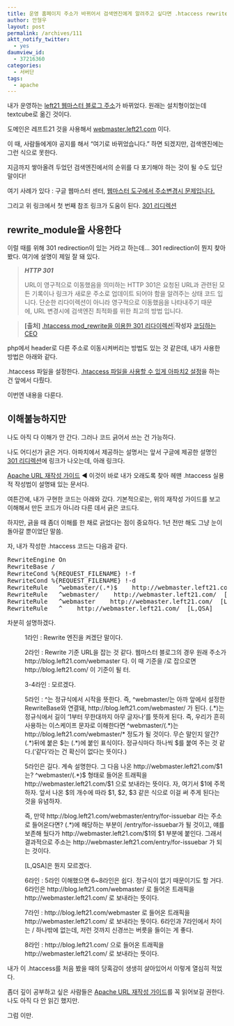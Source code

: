 ```yaml
---
title: 운영 홈페이지 주소가 바뀌어서 검색엔진에게 알려주고 싶다면 .htaccess rewrite rule을 사용한다
author: 안형우
layout: post
permalink: /archives/111
aktt_notify_twitter:
  - yes
daumview_id:
  - 37216360
categories:
  - 서버단
tags:
  - apache
---
```

내가 운영하는 [left21 웹마스터 블로그 주소][1]가 바뀌었다. 원래는 설치형이었는데 textcube로 옮긴 것이다.

도메인은 레프트21 것을 사용해서 [webmaster.left21.com][1] 이다.

이 때, 사람들에게야 공지를 해서 &#8220;여기로 바뀌었습니다.&#8221; 하면 되겠지만, 검색엔진에는 그런 식으로 못한다.

지금까지 쌓아올려 두었던 검색엔진에서의 순위를 다 포기해야 하는 것이 될 수도 있단 말이다!

여기 사례가 있다 : 구글 웹마스터 센터, [웹마스터 도구에서 주소변경시 문제입니다.][2]

그리고 위 링크에서 첫 번째 참조 링크가 도움이 된다. [301 리디렉션][3]

## rewrite_module을 사용한다

이럴 때를 위해 301 redirection이 있는 거라고 하는데&#8230; 301 redirection이 뭔지 찾아봤다. 여기에 설명이 제일 잘 돼 있다.

> ***HTTP 301***
> 
> URL이 영구적으로 이동했음을 의미하는 HTTP 301은 요청된 URL과 관련된 모든 기록이나 링크가 새로운 주소로 업데이트 되어야 함을 알려주는 상태 코드 입니다. 단순한 리다이렉션이 아니라 영구적으로 이동했음을 나타내주기 때문에, URL 변경시에 검색엔진 최적화를 위한 최고의 방법 입니다.

<div>
  <blockquote>
    <p>
      <strong>[출처]</strong> <a href="http://blog.naver.com/b_feather/50155230749" target="_blank">.htaccess mod_rewrite을 이용한 301 리다이렉션</a>|<strong>작성자</strong> <a href="http://blog.naver.com/b_feather" target="_blank">코딩하는CEO</a>
    </p>
  </blockquote>
</div>

php에서 header로 다른 주소로 이동시켜버리는 방법도 있는 것 같은데, 내가 사용한 방법은 아래와 같다.

.htaccess 파일을 설정한다. [.htaccess 파일을 사용할 수 있게 아파치2 설정][4]을 하는 건 앞에서 다뤘다.

이번엔 내용을 다룬다.

## 이해불능하지만

나도 아직 다 이해가 안 간다. 그러나 코드 긁어서 쓰는 건 가능하다.

나도 어디선가 긁은 거다. 아파치에서 제공하는 설명서는 앞서 구글에 제공한 설명인 [301 리디렉션][3]에 링크가 나오는데, 아래 링크다.

[Apache URL 재작성 가이드][5] ◀ 이것이 바로 내가 오래도록 찾아 헤맨 .htaccess 실용적 작성법이 설명돼 있는 문서다.

여튼간에, 내가 구현한 코드는 아래와 갔다. 기본적으로는, 위의 재작성 가이드를 보고 이해해서 만든 코드가 아니라 다른 데서 긁은 코드다.

하지만, 긁을 때 좀더 이해를 한 채로 긁었다는 점이 중요하다. 1년 전만 해도 그냥 눈이 돌아갈 뿐이었단 말씀.

자, 내가 작성한 .htaccess 코드는 다음과 같다.

<pre class="brush:plain">RewriteEngine On
RewriteBase /
RewriteCond %{REQUEST_FILENAME} !-f
RewriteCond %{REQUEST_FILENAME} !-d
RewriteRule   ^webmaster/(.*)$    http://webmaster.left21.com/$1  [L,QSA]
RewriteRule   ^webmaster/    http://webmaster.left21.com/  [L,QSA]
RewriteRule   ^webmaster    http://webmaster.left21.com/  [L,QSA]
RewriteRule   ^    http://webmaster.left21.com/  [L,QSA]</pre>

차분히 설명하겠다.

<p style="margin-left: 40px;">
  1라인 : Rewrite 엔진을 켜겠단 말이다.
</p>

<p style="margin-left: 40px;">
  2라인 : Rewrite 기준 URL을 잡는 것 같다. 웹마스터 블로그의 경우 원래 주소가 http://blog.left21.com/webmaster 다. 이 때 기준을 /로 잡으로면 http://blog.left21.com/ 이 기준이 될 터.
</p>

<p style="margin-left: 40px;">
  3-4라인 : 모르겠다.
</p>

<p style="margin-left: 40px;">
  5라인 : ^는 정규식에서 시작을 뜻한다. 즉, ^webmaster/는 아까 앞에서 설정한 RewriteBase와 연결돼, http://blog.left21.com/webmaster/ 가 된다. (.*)는 정규식에서 길이 &#8216;1부터 무한대까지 아무 글자나&#8217;를 뜻하게 된다. 즉, 우리가 흔히 사용하는 이스케이프 문자로 이해한다면 ^webmaster/(.*)는 http://blog.left21.com/webmaster/* 정도가 될 것이다. 무슨 말인지 알간? (.*)뒤에 붙은 $는 (.*)에 붙인 표식이다. 정규식마다 하나씩 $를 붙여 주는 것 같다.(&#8216;같다&#8217;라는 건 확신이 없다는 뜻이다.)
</p>

<p style="margin-left: 40px;">
  5라인은 길다. 계속 설명한다. 그 다음 나온 http://webmaster.left21.com/$1는? ^webmaster/(.*)$ 형태로 들어온 트래픽을 http://webmaster.left21.com/$1 으로 보내라는 뜻이다. 자, 여기서 $1에 주목하자. 앞서 나온 $의 개수에 따라 $1, $2, $3 같은 식으로 이걸 써 주게 된다는 것을 유념하자.
</p>

<p style="margin-left: 40px;">
  즉, 만약 http://blog.left21.com/webmaster/entry/for-issuebar 라는 주소로 들어온다면? (.*)에 해당하는 부분이 /entry/for-issuebar가 될 것이고, 얘를 보존해 뒀다가 http://webmaster.left21.com/$1의 $1 부분에 붙인다. 그래서 결과적으로 주소는 http://webmaster.left21.com/entry/for-issuebar 가 되는 것이다.
</p>

<p style="margin-left: 40px;">
  [L,QSA]은 뭔지 모르겠다.
</p>

<p style="margin-left: 40px;">
  6라인 : 5라인 이해했으면 6~8라인은 쉽다. 정규식이 없기 때문이기도 할 거다. 6라인은 http://blog.left21.com/webmaster/ 로 들어온 트래픽을 http://webmaster.left21.com/ 로 보내라는 뜻이다.
</p>

<p style="margin-left: 40px;">
  7라인 : http://blog.left21.com/webmaster 로 들어온 트래픽을 http://webmaster.left21.com/ 로 보내라는 뜻이다. 6라인과 7라인에서 차이는 / 하나밖에 없는데, 저런 것까지 신경쓰는 버릇을 들이는 게 좋다.
</p>

<p style="margin-left: 40px;">
  8라인 : http://blog.left21.com/ 으로 들어온 트래픽을 http://webmaster.left21.com/ 로 보내라는 뜻이다.
</p>

내가 이 .htaccess를 처음 봤을 때의 당혹감이 생생히 살아있어서 이렇게 열심히 적었다.

좀더 깊이 공부하고 싶은 사람들은 [Apache URL 재작성 가이드][5]를 꼭 읽어보길 권한다. 나도 아직 다 안 읽긴 했지만.

그럼 이만.

 [1]: http://webmaster.left21.com
 [2]: http://www.google.com/support/forum/p/webmasters/thread?tid=5cb8dcd2fc6eb61c&hl=ko
 [3]: http://www.google.com/support/webmasters/bin/answer.py?hl=kr&answer=93633
 [4]: http://mytory.textcube.com/entry/%EC%95%84%ED%8C%8C%EC%B9%98-rewrite-module-%EC%BC%9C%EC%84%9C-htaccess-%ED%99%9C%EC%84%B1%ED%99%94%ED%95%98%EA%B8%B0%EC%9A%B0%EB%B6%84%ED%88%AC-%EA%B8%B0%EC%A4%80
 [5]: http://httpd.apache.org/docs/2.0/misc/rewriteguide.html